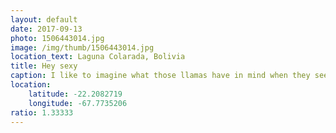 ```yaml
---
layout: default
date: 2017-09-13
photo: 1506443014.jpg
image: /img/thumb/1506443014.jpg
location_text: Laguna Colarada, Bolivia
title: Hey sexy
caption: I like to imagine what those llamas have in mind when they see us. Like "Hey you, do you have food?" or the one in the background being all like "Mate don't get too close of my girl...", he might be jealous!
location:
    latitude: -22.2082719
    longitude: -67.7735206
ratio: 1.33333
---
```

